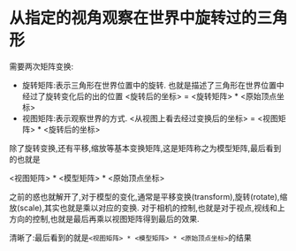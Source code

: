 # 从指定的视角观察在世界中旋转过的三角形

需要两次矩阵变换:
* 旋转矩阵:表示三角形在世界位置中的旋转.
也就是描述了三角形在世界位置中经过了旋转变化后的出的位置
<旋转后的坐标> = <旋转矩阵> * <原始顶点坐标>
* 视图矩阵:表示观察世界的方式.
<从视图上看去经过变换后的坐标> = <视图矩阵> * <旋转后的坐标>


除了旋转变换,还有平移,缩放等基本变换矩阵,这是矩阵称之为模型矩阵,最后看到的也就是

<视图矩阵> * <模型矩阵> * <原始顶点坐标>

之前的惑也就解开了,对于模型的变化,通常是平移变换(transform),旋转(rotate),缩放(scale),其实也就是乘以对应的变换.
对于相机的控制,也就是对于视点,视线和上方向的控制,也就是最后再乘以视图矩阵得到最后的效果.

清晰了:最后看到的就是`<视图矩阵> * <模型矩阵> * <原始顶点坐标>`的结果